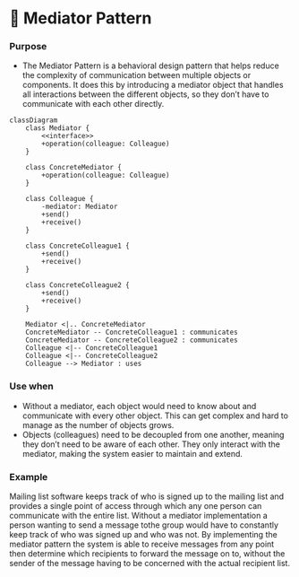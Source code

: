 # 🚀 Mediator Pattern


### Purpose

- The Mediator Pattern is a behavioral design pattern that helps reduce the complexity of communication between multiple objects or components. It does this by introducing a mediator object that handles all interactions between the different objects, so they don’t have to communicate with each other directly.

```mermaid
classDiagram
    class Mediator {
        <<interface>>
        +operation(colleague: Colleague)
    }

    class ConcreteMediator {
        +operation(colleague: Colleague)
    }

    class Colleague {
        -mediator: Mediator
        +send()
        +receive()
    }

    class ConcreteColleague1 {
        +send()
        +receive()
    }

    class ConcreteColleague2 {
        +send()
        +receive()
    }

    Mediator <|.. ConcreteMediator
    ConcreteMediator -- ConcreteColleague1 : communicates
    ConcreteMediator -- ConcreteColleague2 : communicates
    Colleague <|-- ConcreteColleague1
    Colleague <|-- ConcreteColleague2
    Colleague --> Mediator : uses
```


### Use when

- Without a mediator, each object would need to know about and communicate with every other object. This can get complex and hard to manage as the number of objects grows.
- Objects (colleagues) need to be decoupled from one another, meaning they don’t need to be aware of each other. They only interact with the mediator, making the system easier to maintain and extend.

### Example


Mailing list software keeps track of who is signed up to the mailing list and provides a single point of access through which any one person can communicate with the entire list. Without a mediator implementation a person wanting to send a message tothe group would have to constantly keep track of who was signed up and who was not. By implementing the mediator pattern the system is able to receive messages from any point then determine which recipients to forward the message on to, without the sender of the message having to be concerned with the actual recipient list.


